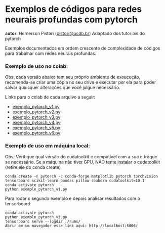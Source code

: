 # Exemplos de códigos para redes neurais profundas com pytorch

__autor__: Hemerson Pistori (pistori@ucdb.br)
	   Adaptado dos tutoriais do pytorch


Exemplos documentados em ordem crescente de complexidade de
códigos para trabalhar com redes neurais profundas. 

### Exemplo de uso no colab:

  Obs: cada versão abaixo tem seu próprio ambiente de exeucução, recomenda-se criar uma cópia no seu drive e executar por ela para poder salvar quaisquer alterações que você julgue necessário.

Links para o colab de cada arquivo a seguir:

- [exemplo_pytorch_v1.py](https://colab.research.google.com/drive/1sJJgfc_2wLvvZWwhz2Ea8oWUxS9IcORu)
- [exemplo_pytorch_v2.py](https://colab.research.google.com/drive/1eqZbgFoN2GLNFBreSx1Rp7DmU6b3Di7E)
- [exemplo_pytorch_v3.py](https://colab.research.google.com/drive/1-GMeHTbbz4MqqUDOMPkd2cLT0rMIBU8k)
- [exemplo_pytorch_v4.py](https://colab.research.google.com/drive/1egrQOlXvi_rvX2ZtfvK56wVXMyIp6GCh)
- [exemplo_pytorch_v5.py](https://colab.research.google.com/drive/1XXegdU79g7HuNvtlSkDzrcbdL67Y-g9q)
- [exemplo_pytorch_v6.py](https://colab.research.google.com/drive/1YNMPsOhR2PV-DDexVmgo8Fb6mVbTMga6)

### Exemplo de uso em máquina local:

  Obs: Verifique qual versão do cudatoolkit é compatível com a sua e troque se necessário. Se a máquina não tiver GPU, NÃO tente instalar o cudatoolkit (retire ele do conda create)

```
conda create -n pytorch -c conda-forge matplotlib pytorch torchvision tensorboard scikit-learn pandas pillow seaborn cudatoolkit=10.1
conda activate pytorch
python exemplo_pytorch_v1.py
```

Para rodar o segundo exemplo e depois analisar resultados com o tensorboard:

```
conda activate pytorch
python exemplo_pytorch_v2.py
tensorboard serve --logdir ./runs/
Abrir em um navegador este link aqui: http://localhost:6006/
```

